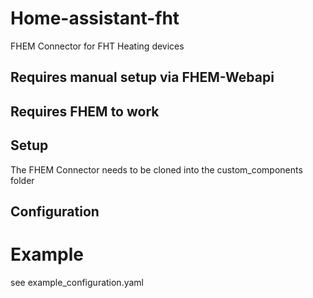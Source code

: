 # Home-assistant-fht
FHEM Connector for FHT Heating devices

## Requires manual setup via FHEM-Webapi
## Requires FHEM to work
## Setup
The FHEM Connector needs to be cloned into the custom_components folder

## Configuration
# Example
see example_configuration.yaml
